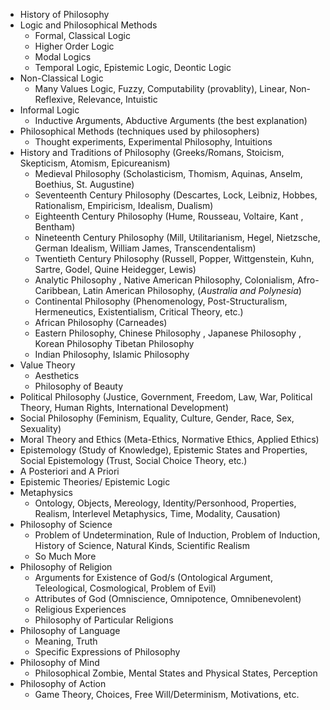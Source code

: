 - History of Philosophy
- Logic and Philosophical Methods
	- Formal, Classical Logic
	- Higher Order Logic
	- Modal Logics
	- Temporal Logic, Epistemic Logic, Deontic Logic
- Non-Classical Logic
     - Many Values Logic, Fuzzy, Computability (provablity), Linear, Non-Reflexive, Relevance, Intuistic
- Informal Logic
    - Inductive Arguments, Abductive Arguments (the best explanation)
- Philosophical Methods (techniques used by philosophers)
     - Thought experiments, Experimental Philosophy, Intuitions 
- History and Traditions of Philosophy (Greeks/Romans, Stoicism, Skepticism, Atomism, Epicureanism)
	- Medieval Philosophy (Scholasticism, Thomism, Aquinas, Anselm, Boethius, St. Augustine)
	- Seventeenth Century Philosophy (Descartes, Lock, Leibniz, Hobbes, Rationalism, Empiricism, Idealism, Dualism)
	- Eighteenth Century Philosophy (Hume, Rousseau, Voltaire, Kant , Bentham)
	- Nineteenth Century Philosophy (Mill, Utilitarianism, Hegel, Nietzsche, German Idealism, William James, Transcendentalism)
	- Twentieth Century Philosophy (Russell, Popper, Wittgenstein, Kuhn, Sartre, Godel, Quine Heidegger, Lewis)
	- Analytic Philosophy , Native American Philosophy, Colonialism, Afro-Caribbean, Latin American Philosophy, (*Australia and Polynesia*) 
	- Continental Philosophy (Phenomenology, Post-Structuralism, Hermeneutics, Existentialism, Critical Theory, etc.)
	- African Philosophy (Carneades)
	- Eastern Philosophy, Chinese Philosophy , Japanese Philosophy , Korean Philosophy Tibetan Philosophy 
	- Indian Philosophy,  Islamic Philosophy
- Value Theory
    - Aesthetics
    - Philosophy of Beauty
- Political Philosophy (Justice, Government, Freedom, Law, War, Political Theory, Human Rights, International Development)
- Social Philosophy (Feminism, Equality, Culture, Gender, Race, Sex, Sexuality)
- Moral Theory and Ethics (Meta-Ethics, Normative Ethics, Applied Ethics)
- Epistemology (Study of Knowledge), Epistemic States and Properties, Social Epistemology (Trust, Social Choice Theory, etc.)
- A Posteriori and A Priori
- Epistemic Theories/ Epistemic Logic
- Metaphysics
	- Ontology, Objects, Mereology, Identity/Personhood, Properties, Realism, Interlevel Metaphysics, Time, Modality, Causation)
- Philosophy of Science
    - Problem of Undetermination, Rule of Induction, Problem of Induction, History of Science, Natural Kinds, Scientific Realism
    - So Much More
- Philosophy of Religion
     - Arguments for Existence of God/s (Ontological Argument, Teleological, Cosmological, Problem of Evil)
    - Attributes of God (Omniscience, Omnipotence, Omnibenevolent)
    - Religious Experiences
    - Philosophy of Particular Religions
- Philosophy of Language
     - Meaning, Truth
     - Specific Expressions of Philosophy
- Philosophy of Mind
     - Philosophical Zombie, Mental States and Physical States, Perception
- Philosophy of Action
    - Game Theory, Choices, Free Will/Determinism, Motivations, etc.